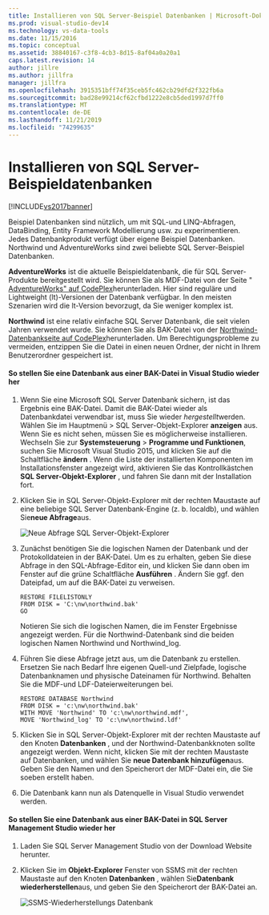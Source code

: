 ```yaml
---
title: Installieren von SQL Server-Beispiel Datenbanken | Microsoft-Dokumentation
ms.prod: visual-studio-dev14
ms.technology: vs-data-tools
ms.date: 11/15/2016
ms.topic: conceptual
ms.assetid: 38840167-c3f8-4cb3-8d15-8af04a0a20a1
caps.latest.revision: 14
author: jillre
ms.author: jillfra
manager: jillfra
ms.openlocfilehash: 3915351bff74f35ceb5fc462cb29dfd2f322fb6a
ms.sourcegitcommit: bad28e99214cf62cfbd1222e8cb5ded1997d7ff0
ms.translationtype: MT
ms.contentlocale: de-DE
ms.lasthandoff: 11/21/2019
ms.locfileid: "74299635"
---
```

# <a name="install-sql-server-sample-databases"></a>Installieren von SQL Server-Beispieldatenbanken
[!INCLUDE[vs2017banner](../includes/vs2017banner.md)]

Beispiel Datenbanken sind nützlich, um mit SQL-und LINQ-Abfragen, DataBinding, Entity Framework Modellierung usw. zu experimentieren.  Jedes Datenbankprodukt verfügt über eigene Beispiel Datenbanken. Northwind und AdventureWorks sind zwei beliebte SQL Server-Beispiel Datenbanken.

 **AdventureWorks** ist die aktuelle Beispieldatenbank, die für SQL Server-Produkte bereitgestellt wird. Sie können Sie als MDF-Datei von der Seite " [AdventureWorks" auf CodePlex](https://archive.codeplex.com/?p=msftdbprodsamples)herunterladen. Hier sind reguläre und Lightweight (lt)-Versionen der Datenbank verfügbar. In den meisten Szenarien wird die lt-Version bevorzugt, da Sie weniger komplex ist.

 **Northwind** ist eine relativ einfache SQL Server Datenbank, die seit vielen Jahren verwendet wurde. Sie können Sie als BAK-Datei von der [Northwind-Datenbankseite auf CodePlex](https://northwinddatabase.codeplex.com/)herunterladen. Um Berechtigungsprobleme zu vermeiden, entzippen Sie die Datei in einen neuen Ordner, der nicht in Ihrem Benutzerordner gespeichert ist.

#### <a name="to-restore-a-database-from-a-bak-file-in-visual-studio"></a>So stellen Sie eine Datenbank aus einer BAK-Datei in Visual Studio wieder her

1. Wenn Sie eine Microsoft SQL Server Datenbank sichern, ist das Ergebnis eine BAK-Datei. Damit die BAK-Datei wieder als Datenbankdatei verwendbar ist, muss Sie wieder *hergestellt*werden. Wählen Sie im Hauptmenü > SQL Server-Objekt-Explorer **anzeigen** aus. Wenn Sie es nicht sehen, müssen Sie es möglicherweise installieren. Wechseln Sie zur **Systemsteuerung** > **Programme und Funktionen**, suchen Sie Microsoft Visual Studio 2015, und klicken Sie auf die Schaltfläche **ändern** . Wenn die Liste der installierten Komponenten im Installationsfenster angezeigt wird, aktivieren Sie das Kontrollkästchen **SQL Server-Objekt-Explorer** , und fahren Sie dann mit der Installation fort.

2. Klicken Sie in SQL Server-Objekt-Explorer mit der rechten Maustaste auf eine beliebige SQL Server Datenbank-Engine (z. b. localdb), und wählen Sie**neue Abfrage**aus.

     ![Neue Abfrage SQL Server-Objekt-Explorer](../data-tools/media/raddata-sql-server-object-explorer-new-query.png "raddata SQL Server-Objekt-Explorer neue Abfrage")

3. Zunächst benötigen Sie die logischen Namen der Datenbank und der Protokolldateien in der BAK-Datei. Um es zu erhalten, geben Sie diese Abfrage in den SQL-Abfrage-Editor ein, und klicken Sie dann oben im Fenster auf die grüne Schaltfläche **Ausführen** . Ändern Sie ggf. den Dateipfad, um auf die BAK-Datei zu verweisen.

    ```
    RESTORE FILELISTONLY
    FROM DISK = 'C:\nw\northwind.bak'
    GO
    ```

     Notieren Sie sich die logischen Namen, die im Fenster Ergebnisse angezeigt werden.  Für die Northwind-Datenbank sind die beiden logischen Namen Northwind und Northwind_log.

4. Führen Sie diese Abfrage jetzt aus, um die Datenbank zu erstellen. Ersetzen Sie nach Bedarf Ihre eigenen Quell-und Zielpfade, logische Datenbanknamen und physische Dateinamen für Northwind. Behalten Sie die MDF-und LDF-Dateierweiterungen bei.

    ```
    RESTORE DATABASE Northwind
    FROM DISK = 'c:\nw\northwind.bak'
    WITH MOVE 'Northwind' TO 'c:\nw\northwind.mdf',
    MOVE 'Northwind_log' TO 'c:\nw\northwind.ldf'
    ```

5. Klicken Sie in SQL Server-Objekt-Explorer mit der rechten Maustaste auf den Knoten **Datenbanken** , und der Northwind-Datenbankknoten sollte angezeigt werden. Wenn nicht, klicken Sie mit der rechten Maustaste auf Datenbanken, und wählen Sie **neue Datenbank hinzufügen**aus. Geben Sie den Namen und den Speicherort der MDF-Datei ein, die Sie soeben erstellt haben.

6. Die Datenbank kann nun als Datenquelle in Visual Studio verwendet werden.

#### <a name="to-restore-a-database-from-a-bak-file-in-sql-server-management-studio"></a>So stellen Sie eine Datenbank aus einer BAK-Datei in SQL Server Management Studio wieder her

1. Laden Sie SQL Server Management Studio von der Download Website herunter.

2. Klicken Sie im **Objekt-Explorer** Fenster von SSMS mit der rechten Maustaste auf den Knoten **Datenbanken** , wählen Sie**Datenbank wiederherstellen**aus, und geben Sie den Speicherort der BAK-Datei an.

     ![SSMS-Wiederherstellungs Datenbank](../data-tools/media/raddata-ssms-restore-database.png "raddata SSMS RESTORE DATABASE")
